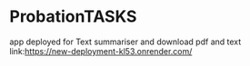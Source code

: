 # ProbationTASKS

app deployed for Text summariser and download pdf and text link:https://new-deployment-kl53.onrender.com/

